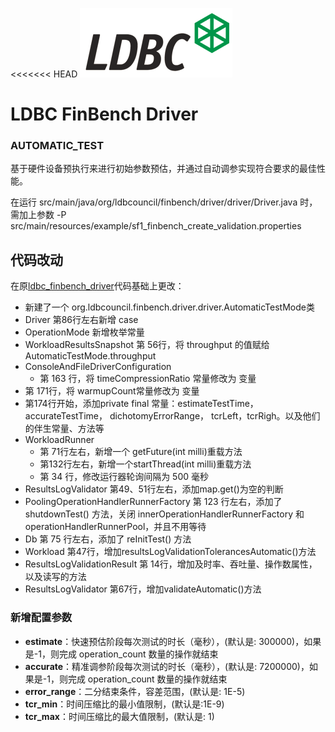 <<<<<<< HEAD
![LDBC Logo](ldbc-logo.png)

# LDBC FinBench Driver
### AUTOMATIC_TEST
基于硬件设备预执⾏来进⾏初始参数预估，并通过⾃动调参实现符合要求的最佳性能。

在运行 src/main/java/org/ldbcouncil/finbench/driver/driver/Driver.java 时，需加上参数 -P src/main/resources/example/sf1_finbench_create_validation.properties

## 代码改动
在原[ldbc_finbench_driver](https://github.com/ldbc/ldbc_finbench_driver)代码基础上更改：
- 新建了一个 org.ldbcouncil.finbench.driver.driver.AutomaticTestMode类
- Driver 第86行左右新增 case
- OperationMode 新增枚举常量
- WorkloadResultsSnapshot 第 56行，将 throughput 的值赋给 AutomaticTestMode.throughput
- ConsoleAndFileDriverConfiguration 
  - 第 163 行，将 timeCompressionRatio 常量修改为 变量
- 第 171行，将 warmupCount常量修改为 变量
- 第174行开始，添加private final 常量：estimateTestTime，accurateTestTime， dichotomyErrorRange， tcrLeft，tcrRigh。以及他们的伴生常量、方法等
- WorkloadRunner
    - 第 71行左右，新增一个 getFuture(int milli)重载方法
    - 第132行左右，新增一个startThread(int milli)重载方法
    - 第 34 行，修改运行器轮询间隔为 500 毫秒
- ResultsLogValidator 第49、51行左右，添加map.get()为空的判断
- PoolingOperationHandlerRunnerFactory 第 123 行左右，添加了 shutdownTest() 方法，关闭 innerOperationHandlerRunnerFactory 和 operationHandlerRunnerPool，并且不用等待
- Db 第 75 行左右，添加了 reInitTest() 方法
- Workload 第47行，增加resultsLogValidationTolerancesAutomatic()方法
- ResultsLogValidationResult 第 14行，增加及时率、吞吐量、操作数属性，以及读写的方法
- ResultsLogValidator 第67行，增加validateAutomatic()方法

### 新增配置参数

- **estimate**：快速预估阶段每次测试的时长（毫秒），(默认是: 300000)，如果是-1，则完成 operation_count 数量的操作就结束
- **accurate**：精准调参阶段每次测试的时长（毫秒），(默认是: 7200000)，如果是-1，则完成 operation_count 数量的操作就结束
- **error_range**：二分结束条件，容差范围，(默认是: 1E-5)
- **tcr_min**：时间压缩比的最小值限制，(默认是:1E-9)
- **tcr_max**：时间压缩比的最大值限制，(默认是: 1)

